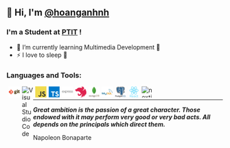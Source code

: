 ## 🧑 Hi, I'm [@hoanganhnh](https://github.com/hoanganhnh)

### I'm a Student at [PTIT](https://portal.ptit.edu.vn/) !

-   🌱 I’m currently learning Multimedia Development 🚀
-   ⚡ I love to sleep 🤣


### Languages and Tools:

<img style="margin-left: 5px;" align="left" alt="Git" width="26px" src="https://raw.githubusercontent.com/github/explore/80688e429a7d4ef2fca1e82350fe8e3517d3494d/topics/git/git.png" />
<img style="margin-left: 5px;" align="left" alt="Visual Studio Code" width="26px" src="https://camo.githubusercontent.com/6db18e609151830015183afde5ebe94fbff50627fb5a3c670627f9d8026919b4/68747470733a2f2f75706c6f61642e77696b696d656469612e6f72672f77696b6970656469612f636f6d6d6f6e732f322f32642f56697375616c5f53747564696f5f436f64655f312e31385f69636f6e2e737667" />
<img style="margin-left: 5px;" align="left" style="margin-left: 5px;" align="left" alt="JavaScript" width="26px" src="https://raw.githubusercontent.com/github/explore/80688e429a7d4ef2fca1e82350fe8e3517d3494d/topics/javascript/javascript.png" />
<img style="margin-left: 5px;" align="left" src="https://raw.githubusercontent.com/devicons/devicon/master/icons/typescript/typescript-original.svg" alt="typescript" width="26" height="26"/>
<img style="margin-left: 5px;" align="left" src="https://raw.githubusercontent.com/devicons/devicon/master/icons/express/express-original-wordmark.svg" alt="express" width="26" height="26"/> 
<img style="margin-left: 5px;" align="left" src="https://raw.githubusercontent.com/devicons/devicon/master/icons/nestjs/nestjs-plain.svg" alt="nestjs" width="26" height="26"/> 
<img style="margin-left: 5px;" align="left" src="https://raw.githubusercontent.com/devicons/devicon/master/icons/mongodb/mongodb-original-wordmark.svg" alt="mongodb" width="26" height="26"/>
<img style="margin-left: 5px;" align="left" src="https://raw.githubusercontent.com/devicons/devicon/master/icons/mysql/mysql-original-wordmark.svg" alt="mysql" width="26" height="26"/>
<img style="margin-left: 5px;" align="left" src="https://raw.githubusercontent.com/devicons/devicon/master/icons/postgresql/postgresql-original-wordmark.svg" alt="postgresql" width="26" height="26"/>
<img style="margin-left: 5px;" align="left" src="https://raw.githubusercontent.com/devicons/devicon/master/icons/react/react-original-wordmark.svg" alt="react" width="26" height="26"/>
<img style="margin-left: 5px;" align="left" src="https://cdn.worldvectorlogo.com/logos/nextjs-2.svg" alt="nextjs" width="26" height="26"/>
<br/>

---
<!-- 
<details>
<summary>📊 Recent Github Activity</summary>
  <p align="center">
    <img
        align="center"
        src="https://github-readme-stats.vercel.app/api/top-langs?username=hoanganhnh&show_icons=true&locale=en&  theme=dark&langs_count=8"
        alt="nguyenhoanganh"
    />
  </p>
</details> -->


_**Great ambition is the passion of a great character. Those endowed with it may perform very good or very bad acts. All depends on the principals which direct them.**_

Napoleon Bonaparte
